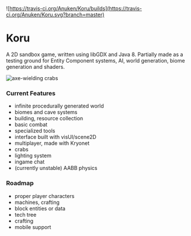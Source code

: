 ![https://travis-ci.org/Anuken/Koru/builds](https://travis-ci.org/Anuken/Koru.svg?branch=master)

# Koru

A 2D sandbox game, written using libGDX and Java 8. Partially made as a testing ground for Entity Component systems, AI, world generation, biome generation and shaders.

![axe-wielding crabs](http://i.imgur.com/6bft2gp.png)

### Current Features
- infinite procedurally generated world
- biomes and cave systems
- building, resource collection
- basic combat
- specialized tools
- interface built with visUI/scene2D
- multiplayer, made with Kryonet
- crabs
- lighting system
- ingame chat
- (currently unstable) AABB physics


### Roadmap
- proper player characters
- machines, crafting
- block entities or data
- tech tree
- crafting
- mobile support

